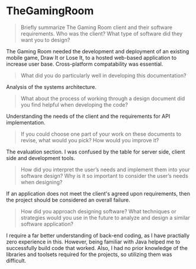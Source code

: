# TheGamingRoom


> Briefly summarize The Gaming Room client and their software requirements. Who was the client? What type of software did they want you to design?
    
The Gaming Room needed the development and deployment of an existing mobile game, Draw It or Lose It, to a hosted web-based application to increase user base.  Cross-platform compatability was essential.
    
> What did you do particularly well in developing this documentation?

Analysis of the systems architecture.

> What about the process of working through a design document did you find helpful when developing the code?

Understanding the needs of the client and the requirements for API implementation.

> If you could choose one part of your work on these documents to revise, what would you pick? How would you improve it?

The evaluation section.  I was confused by the table for server side, client side and development tools.

> How did you interpret the user’s needs and implement them into your software design? Why is it so important to consider the user’s needs when designing?

If an application does not meet the client's agreed upon requirements, then the project should be considered an overall failure.

> How did you approach designing software? What techniques or strategies would you use in the future to analyze and design a similar software application?

I require a far better understanding of back-end coding, as I have practially zero experience in this.  However, being familiar with Java helped me to successfully build code that worked.  Also, I had no prior knowledge of the libraries and toolsets required for the projects, so utilizing them was difficult.
